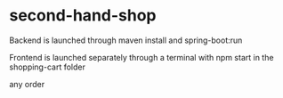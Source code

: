 # second-hand-shop

Backend is launched through maven install and spring-boot:run

Frontend is launched separately through a terminal with npm start in the shopping-cart folder

any order

